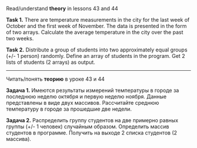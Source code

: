 Read/understand **theory** in lessons 43 and 44

**Task 1.**
There are temperature measurements in the city for the last week of October and the first week of November.
The data is presented in the form of two arrays.
Calculate the average temperature in the city over the past two weeks.

**Task 2.**
Distribute a group of students into two approximately equal groups (+/- 1 person) randomly.
Define an array of students in the program.
Get 2 lists of students (2 arrays) as output.



___________________________________________________

Читать/понять **теорию** в уроке 43 и 44

**Задача 1.**
Имеются результаты измерений температуры в городе за последнюю неделю октября и первую неделю ноября.
Данные представлены в виде двух массивов.
Рассчитайте среднюю температуру в городе за прошедшие две недели.

**Задача 2.**
Распределить группу студентов на две примерно равных группы (+/- 1 человек) случайным образом.
Определить массив студентов в программе.
Получить на выходе 2 списка студентов (2 массива).












